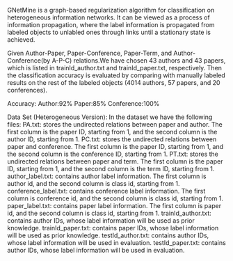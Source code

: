 GNetMine is a graph-based regularization algorithm for classification on heterogeneous information networks. It can be viewed as a process of information propagation, where the label information is propagated from labeled objects to unlabled ones through links until a stationary state is achieved.

Given Author-Paper, Paper-Conference, Paper-Term, and Author-Conference(by A-P-C) relations.We have chosen 43 authors and 43 papers, which is listed in trainId_author.txt and trainId_paper.txt, respectively. Then the classification accuracy is evaluated by comparing with manually labeled results on the rest of the labeled objects (4014 authors, 57 papers, and 20 conferences).

Accuracy: Author:92%    Paper:85%    Conference:100%

Data Set (Heterogeneous Version):
	In the dataset we have the following files: 
	PA.txt: stores the undirected relations between paper and author. The first column is the paper ID, starting from 1, and the second column is the author ID, starting from 1.
	PC.txt: stores the undirected relations between paper and conference. The first column is the paper ID, starting from 1, and the second column is the conference ID, starting from 1.
	PT.txt: stores the undirected relations between paper and term. The first column is the paper ID, starting from 1, and the second column is the term ID, starting from 1.
	author_label.txt: contains author label information.  The first column is author id, and the second column is class id, starting from 1.
	conference_label.txt: contains conference label information.  The first column is conference id, and the second column is class id, starting from 1.
	paper_label.txt: contains paper label information.  The first column is paper id, and the second column is class id, starting from 1.
	trainId_author.txt: contains author IDs, whose label information will be used as prior knowledge.
	trainId_paper.txt: contains paper IDs, whose label information will be used as prior knowledge.
	testId_author.txt: contains author IDs, whose label information will be used in evaluation.
	testId_paper.txt: contains author IDs, whose label information will be used in evaluation.